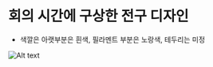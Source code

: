 # 회의 시간에 구상한 전구 디자인


  * 색깔은 아랫부분은 흰색, 필라멘트 부분은 노랑색, 테두리는 미정
  
![Alt text](https://postfiles.pstatic.net/MjAxODEyMDJfODQg/MDAxNTQzNzIxOTE5MjY3.LcFPliw1kANrzb2ZvKXpOhTnVXAwV8QvRCoD-c5HYo0g.WhRHN1i2-mLQiLzqjU59pIrr7xp3z2l-Hu5iKPLopHUg.PNG.iju1633/%EC%A0%84%EA%B5%AC.PNG?type=w773)
